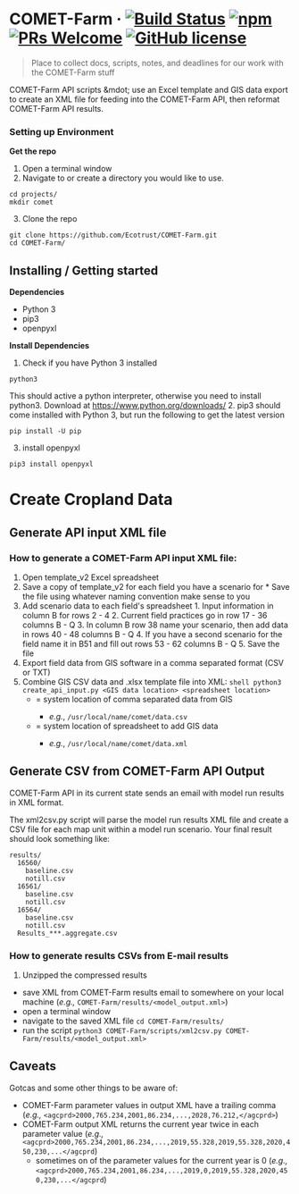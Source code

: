# COMET-Farm &middot; [![Build Status](https://img.shields.io/travis/npm/npm/latest.svg?style=flat-square)](https://travis-ci.org/npm/npm) [![npm](https://img.shields.io/npm/v/npm.svg?style=flat-square)](https://www.npmjs.com/package/npm) [![PRs Welcome](https://img.shields.io/badge/PRs-welcome-brightgreen.svg?style=flat-square)](http://makeapullrequest.com) [![GitHub license](https://img.shields.io/badge/license-MIT-blue.svg?style=flat-square)](https://github.com/your/your-project/blob/master/LICENSE)
> Place to collect docs, scripts, notes, and deadlines for our work with the COMET-Farm stuff

COMET-Farm API scripts &mdot; use an Excel template and GIS data export to create an XML file for feeding into the COMET-Farm API, then reformat COMET-Farm API results.

### Setting up Environment

**Get the repo**

1. Open a terminal window
2. Navigate to or create a directory you would like to use.
  ```shell
  cd projects/
  mkdir comet
  ```
3. Clone the repo  
  ```shell
  git clone https://github.com/Ecotrust/COMET-Farm.git
  cd COMET-Farm/
  ```

## Installing / Getting started

**Dependencies**
  * Python 3
  * pip3
  * openpyxl

**Install Dependencies**

1. Check if you have Python 3 installed
  ```shell
  python3
  ```
  This should active a python interpreter, otherwise you need to install python3.
  Download at https://www.python.org/downloads/
2. pip3 should come installed with Python 3, but run the following to get the latest version
  ```shell
  pip install -U pip
  ```
3. install openpyxl
  ```shell
  pip3 install openpyxl
  ```


# Create Cropland Data

## Generate API input XML file

### How to generate a COMET-Farm API input XML file:  

  1. Open template_v2 Excel spreadsheet
  2. Save a copy of template_v2 for each field you have a scenario for
    * Save the file using whatever naming convention make sense to you
  3. Add scenario data to each field's spreadsheet
    1. Input information in column B for rows 2 - 4
    2. Current field practices go in row 17 - 36 columns B - Q
    3. In column B row 38 name your scenario, then add data in rows 40 - 48 columns B - Q
    4. If you have a second scenario for the field name it in B51 and fill out rows 53 - 62 columns B - Q
    5. Save the file
  4. Export field data from GIS software in a comma separated format (CSV or TXT)
  5. Combine GIS CSV data and .xlsx template file into XML:
    ```shell
      python3 create_api_input.py <GIS data location> <spreadsheet location>
    ```
      * <GIS data location> = system location of comma separated data from GIS
        * *e.g.*, `/usr/local/name/comet/data.csv`
      * <spreadsheet locatiion> = system location of spreadsheet to add GIS data
        * *e.g.*, `/usr/local/name/comet/data.xml`

## Generate CSV from COMET-Farm API Output

COMET-Farm API in its current state sends an email with model run results in XML format.

The xml2csv.py script will parse the model run results XML file and create a CSV file for each map unit within a model run scenario. Your final result should look something like:

```
results/
  16560/
    baseline.csv
    notill.csv
  16561/
    baseline.csv
    notill.csv
  16564/
    baseline.csv
    notill.csv
  Results_***.aggregate.csv
```

### How to generate results CSVs from E-mail results

1. Unzipped the compressed results  
  * save XML from COMET-Farm results email to somewhere on your local machine
    (*e.g.,* `COMET-Farm/results/<model_output.xml>`)
  * open a terminal window
  * navigate to the saved XML file
    `cd COMET-Farm/results/`
  * run the script
    `python3 COMET-Farm/scripts/xml2csv.py COMET-Farm/results/<model_output.xml>`  


## Caveats

Gotcas and some other things to be aware of:  

  * COMET-Farm parameter values in output XML have a trailing comma
    (*e.g.,* `<agcprd>2000,765.234,2001,86.234,...,2028,76.212,</agcprd>`)
  * COMET-Farm output XML returns the current year twice in each parameter value
    (*e.g.,* `<agcprd>2000,765.234,2001,86.234,...,2019,55.328,2019,55.328,2020,450,230,...</agcprd`)
    * sometimes on of the parameter values for the current year is 0
      (*e.g.,* `<agcprd>2000,765.234,2001,86.234,...,2019,0,2019,55.328,2020,450,230,...</agcprd`)
